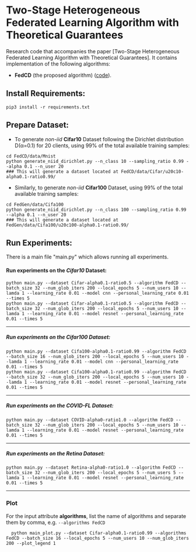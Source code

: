 # Two-Stage Heterogeneous Federated Learning Algorithm with Theoretical Guarantees

Research code that accompanies the paper [Two-Stage Heterogeneous Federated Learning Algorithm with Theoretical Guarantees].
It contains implementation of the following algorithms:
* **FedCD** (the proposed algorithm) ([code](https://github.com/zhuangdizhu/FedGen/blob/main/FLAlgorithms/servers/serverpFedGen.py)).


## Install Requirements:
```pip3 install -r requirements.txt```

  
## Prepare Dataset: 
* To generate *non-iid* **Cifar10** Dataset following the Dirichlet distribution D(&alpha;=0.1) for 20 clients, using 99% of the total available training samples:
<pre><code>cd FedCD/data/Mnist
python generate_niid_dirichlet.py --n_class 10 --sampling_ratio 0.99 --alpha 0.1 --n_user 20
### This will generate a dataset located at FedCD/data/Cifar/u20c10-alpha0.1-ratio0.99/
</code></pre>
    

- Similarly, to generate *non-iid* **Cifar100** Dataset, using 99% of the total available training samples:
<pre><code>cd FedGen/data/Cifa100
python generate_niid_dirichlet.py --n_class 100 --sampling_ratio 0.99 --alpha 0.1 --n_user 20 
### This will generate a dataset located at FedGen/data/Cifa100/u20c100-alpha0.1-ratio0.99/
</code></pre> 

## Run Experiments: 

There is a main file "main.py" which allows running all experiments.

#### Run experiments on the *Cifar10* Dataset:
```
python main.py --dataset Cifar-alpha0.1-ratio0.5 --algorithm FedCD --batch_size 32 --num_glob_iters 200 --local_epochs 5 --num_users 10 --lamda 1 --learning_rate 0.01 --model cnn --personal_learning_rate 0.01 --times 5 
python main.py --dataset Cifar-alpha0.1-ratio0.5 --algorithm FedCD --batch_size 32 --num_glob_iters 200 --local_epochs 5 --num_users 10 --lamda 1 --learning_rate 0.01 --model resnet --personal_learning_rate 0.01 --times 5 

```
----

##### Run experiments on the *Cifar100* Dataset:
```
python main.py --dataset Cifa100-alpha0.1-ratio0.99 --algorithm FedCD --batch_size 16 --num_glob_iters 200 --local_epochs 5 --num_users 10 --lamda 1 --learning_rate 0.01 --model cnn --personal_learning_rate 0.01 --times 5 
python main.py --dataset Cifa100-alpha0.1-ratio0.99 --algorithm FedCD --batch_size 32 --num_glob_iters 200 --local_epochs 5 --num_users 10 --lamda 1 --learning_rate 0.01 --model resnet --personal_learning_rate 0.01 --times 5 

```
----

##### Run experiments on the *COVID-FL* Dataset:
```
python main.py --dataset COVID-alpha0-ratio1.0 --algorithm FedCD --batch_size 32 --num_glob_iters 200 --local_epochs 5 --num_users 10 --lamda 1 --learning_rate 0.01 --model resnet --personal_learning_rate 0.01 --times 5 

```
----
##### Run experiments on the *Retina* Dataset:
```
python main.py --dataset Retina-alpha0-ratio1.0 --algorithm FedCD --batch_size 32 --num_glob_iters 200 --local_epochs 5 --num_users 5 --lamda 1 --learning_rate 0.01 --model resnet --personal_learning_rate 0.01 --times 5 

```
----
### Plot
For the input attribute **algorithms**, list the name of algorithms and separate them by comma, e.g. `--algorithms FedCD`
```
  python main_plot.py --dataset Cifar-alpha0.1-ratio0.99 --algorithms FedCD --batch_size 16 --local_epochs 5 --num_users 10 --num_glob_iters 200 --plot_legend 1
```
